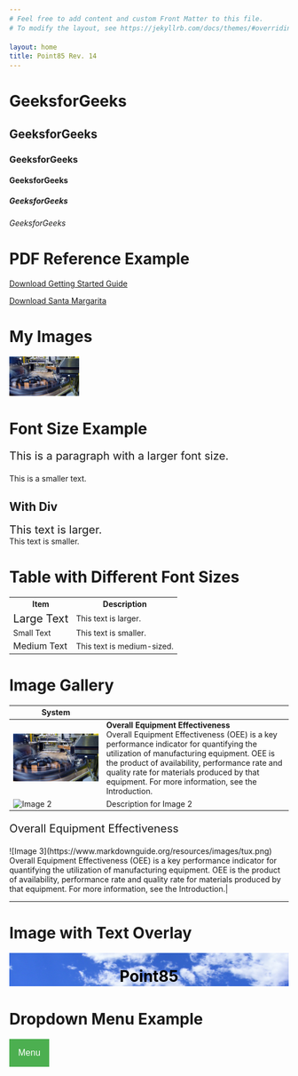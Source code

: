 ```yaml
---
# Feel free to add content and custom Front Matter to this file.
# To modify the layout, see https://jekyllrb.com/docs/themes/#overriding-theme-defaults

layout: home
title: Point85 Rev. 14
---
```


<h1>GeeksforGeeks</h1>
<h2>GeeksforGeeks</h2>
<h3>GeeksforGeeks</h3>
<h4>GeeksforGeeks</h4>
<h5>GeeksforGeeks</h5>
<h6>GeeksforGeeks</h6>

# PDF Reference Example

<a href="https://github.com/point85/OEE-Designer/blob/master/docs/Point85 OEE Getting Started Guide.pdf" target="_blank">Download Getting Started Guide</a>

<a href="resources/files/Santa Margarita.zip">Download Santa Margarita</a>

# My Images

<img src="resources/images/FactoryEquipment.jpg" alt="Image" style="width:25%;">

# Font Size Example

<p style="font-size: 20px;">This is a paragraph with a larger font size.</p>

<span style="font-size: 14px;">This is a smaller text.</span>

## With Div

<div style="font-size: 20px;">
  This text is larger.
</div>

<div style="font-size: 14px;">
  This text is smaller.
</div>

# Table with Different Font Sizes

<table>
  <tr>
    <th>Item</th>
    <th>Description</th>
  </tr>
  <tr>
    <td><span style="font-size: 20px;">Large Text</span></td>
    <td>This text is larger.</td>
  </tr>
  <tr>
    <td><span style="font-size: 14px;">Small Text</span></td>
    <td>This text is smaller.</td>
  </tr>
  <tr>
    <td><span style="font-size: 16px;">Medium Text</span></td>
    <td>This text is medium-sized.</td>
  </tr>
</table>



# Image Gallery

| System |  |
|-------|-------------|
| ![Image 1](resources/images/FactoryEquipment.jpg) | **Overall Equipment Effectiveness** <br> Overall Equipment Effectiveness (OEE) is a key performance indicator for quantifying the utilization of manufacturing equipment. OEE is the product of availability, performance rate and quality rate for materials produced by that equipment. For more information, see the Introduction.|
| ![Image 2](https://www.markdownguide.org/resources/images/tux.png) | Description for Image 2 |

<p style="font-size: 20px;">Overall Equipment Effectiveness</p> 
![Image 3](https://www.markdownguide.org/resources/images/tux.png) Overall Equipment Effectiveness (OEE) is a key performance indicator for quantifying the utilization of manufacturing equipment. OEE is the product of availability, performance rate and quality rate for materials produced by that equipment. For more information, see the Introduction.|

---

# Image with Text Overlay

<div style="position: relative; text-align: center; color: black;">
  <img src="resources/images/clouds4-cropped.jpg" alt="cloud image" style="width:100%; height: 60px;">
  <div style="position: absolute; top: 50%; left: 50%; transform: translate(-50%, -50%);">
    <h1>Point85</h1>
  </div>
</div>


# Dropdown Menu Example

<div class="dropdown">
  <button class="dropbtn">Menu</button>
  <div class="dropdown-content">
    <a href="index.html">Home</a>
    <a href="about.html">About</a>
    <a href="blog.html">Blog</a>
    <a href="contact.html">Contact</a>
  </div>
</div>

<style>
  .dropdown {
    position: relative;
    display: inline-block;
  }

  .dropbtn {
    background-color: #4CAF50;
    color: white;
    padding: 16px;
    font-size: 16px;
    border: none;
    cursor: pointer;
  }

  .dropdown-content {
    display: none;
    position: absolute;
    background-color: #f9f9f9;
    min-width: 160px;
    box-shadow: 0px 8px 16px 0px rgba(0,0,0,0.2);
    z-index: 1;
  }

  .dropdown-content a {
    color: black;
    padding: 12px 16px;
    text-decoration: none;
    display: block;
  }

  .dropdown-content a:hover {
    background-color: #f1f1f1;
  }

  .dropdown:hover .dropdown-content {
    display: block;
  }

  .dropdown:hover .dropbtn {
    background-color: #3e8e41;
  }
</style>


